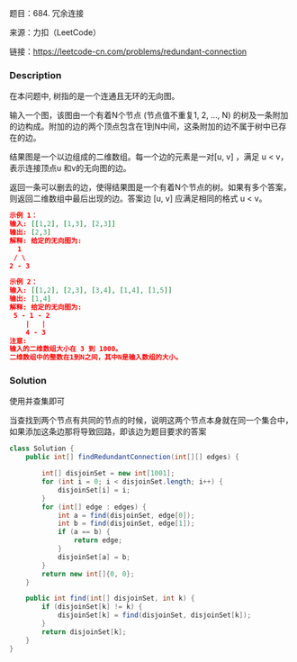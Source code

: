 题目：684. 冗余连接

来源：力扣（LeetCode）

链接：https://leetcode-cn.com/problems/redundant-connection


### Description

在本问题中, 树指的是一个连通且无环的无向图。

输入一个图，该图由一个有着N个节点 (节点值不重复1, 2, ..., N) 的树及一条附加的边构成。附加的边的两个顶点包含在1到N中间，这条附加的边不属于树中已存在的边。

结果图是一个以边组成的二维数组。每一个边的元素是一对[u, v] ，满足 u < v，表示连接顶点u 和v的无向图的边。

返回一条可以删去的边，使得结果图是一个有着N个节点的树。如果有多个答案，则返回二维数组中最后出现的边。答案边 [u, v] 应满足相同的格式 u < v。

```json
示例 1：
输入: [[1,2], [1,3], [2,3]]
输出: [2,3]
解释: 给定的无向图为:
  1
 / \
2 - 3

示例 2：
输入: [[1,2], [2,3], [3,4], [1,4], [1,5]]
输出: [1,4]
解释: 给定的无向图为:
 5 - 1 - 2
    |   |
    4 - 3
注意:
输入的二维数组大小在 3 到 1000。
二维数组中的整数在1到N之间，其中N是输入数组的大小。
```

### Solution

使用并查集即可

当查找到两个节点有共同的节点的时候，说明这两个节点本身就在同一个集合中，如果添加这条边那将导致回路，即该边为题目要求的答案

```java
class Solution {
    public int[] findRedundantConnection(int[][] edges) {

        int[] disjoinSet = new int[1001];
        for (int i = 0; i < disjoinSet.length; i++) {
            disjoinSet[i] = i;
        }
        for (int[] edge : edges) {
            int a = find(disjoinSet, edge[0]);
            int b = find(disjoinSet, edge[1]);
            if (a == b) {
                return edge;
            }
            disjoinSet[a] = b;
        }
        return new int[]{0, 0};
    }

    public int find(int[] disjoinSet, int k) {
        if (disjoinSet[k] != k) {
            disjoinSet[k] = find(disjoinSet, disjoinSet[k]);
        }
        return disjoinSet[k];
    }
}
```

